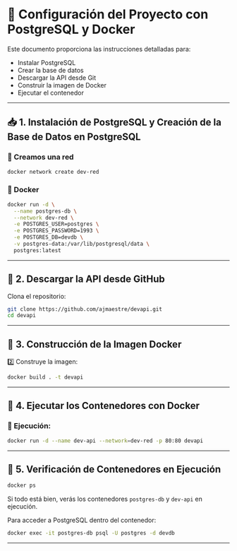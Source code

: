 # 📌 Configuración del Proyecto con PostgreSQL y Docker

Este documento proporciona las instrucciones detalladas para:
- Instalar PostgreSQL
- Crear la base de datos
- Descargar la API desde Git
- Construir la imagen de Docker
- Ejecutar el contenedor

---

## 📥 1. Instalación de PostgreSQL y Creación de la Base de Datos en PostgreSQL

### 🔹 Creamos una red
```sh
docker network create dev-red

```

### 🔹 Docker
```sh
docker run -d \
  --name postgres-db \
  --network dev-red \
  -e POSTGRES_USER=postgres \
  -e POSTGRES_PASSWORD=1993 \
  -e POSTGRES_DB=devdb \
  -v postgres-data:/var/lib/postgresql/data \
  postgres:latest
```

---

## 🔄 2. Descargar la API desde GitHub

Clona el repositorio:
```sh
git clone https://github.com/ajmaestre/devapi.git
cd devapi
```

---

## 🐳 3. Construcción de la Imagen Docker

2️⃣ Construye la imagen:
```sh
docker build . -t devapi
```

---

## 🚀 4. Ejecutar los Contenedores con Docker

### 🔹 Ejecución:
```sh
docker run -d --name dev-api --network=dev-red -p 80:80 devapi

```

---

## 📝 5. Verificación de Contenedores en Ejecución

```sh
docker ps
```

Si todo está bien, verás los contenedores `postgres-db` y `dev-api` en ejecución.

Para acceder a PostgreSQL dentro del contenedor:
```sh
docker exec -it postgres-db psql -U postgres -d devdb
```

---
